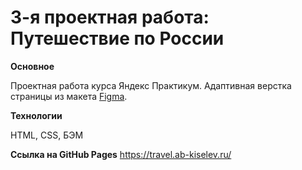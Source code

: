 # 3-я проектная работа: Путешествие по России

**Основное**

Проектная работа курса Яндекс Практикум. Адаптивная верстка страницы из макета [Figma](https://www.figma.com/file/5S2WSbEFL6awjVWJ0NWL8Q/Sprint-3_-Russia-_-desktop-mobile?node-id=28503%3A0).

**Технологии**

HTML, CSS, БЭМ

**Ссылка на GitHub Pages**
https://travel.ab-kiselev.ru/
